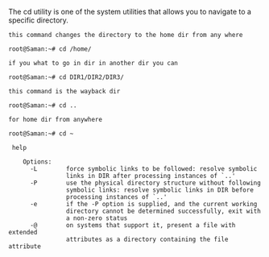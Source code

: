 The cd utility is one of the system utilities that allows you to navigate to a specific directory.

	this command changes the directory to the home dir from any where
	
	root@Saman:~# cd /home/

	if you what to go in dir in another dir you can

	root@Saman:~# cd DIR1/DIR2/DIR3/

	this command is the wayback dir

	root@Saman:~# cd ..

	for home dir from anywhere

	root@Saman:~# cd ~
```
 help

    Options:
      -L        force symbolic links to be followed: resolve symbolic
                links in DIR after processing instances of `..'
      -P        use the physical directory structure without following
                symbolic links: resolve symbolic links in DIR before
                processing instances of `..'
      -e        if the -P option is supplied, and the current working
                directory cannot be determined successfully, exit with
                a non-zero status
      -@        on systems that support it, present a file with extended
                attributes as a directory containing the file attribute
```
